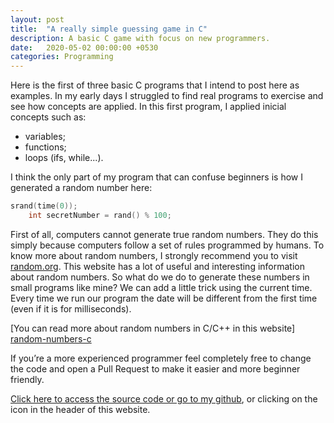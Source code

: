 ```yaml
---
layout: post
title:  "A really simple guessing game in C"
description: A basic C game with focus on new programmers.
date:   2020-05-02 00:00:00 +0530
categories: Programming
---
```


Here is the first of three basic C programs that I intend to post here as examples. In my early days I struggled to find real programs to exercise and see how concepts are applied.
In this first program, I applied inicial concepts such as:

- variables;
- functions;
- loops (ifs, while...).

I think the only part of my program that can confuse beginners is how I generated a random number here:

```C
srand(time(0));
	int secretNumber = rand() % 100;
```

First of all, computers cannot generate true random numbers. They do this simply because computers follow a set of rules programmed by humans. To know more about random numbers, I strongly recommend you to visit [random.org][random.org]. This website has a lot of useful and interesting information about random numbers.
So what do we do to generate these numbers in small programs like mine? We can add a little trick using the current time. Every time we run our program the date will be different from the first time (even if it is for milliseconds).

[You can read more about random numbers in C/C++ in this website] [random-numbers-c]

If you’re a more experienced programmer feel completely free to change the code and open a Pull Request to make it easier and more beginner friendly. 

[Click here to access the source code or go to my github][my-github], or clicking on the icon in the header of this website. 


[my-github]: https://github.com/doretox/guessing-game
[random.org]: https://www.random.org/randomness/
[random-numbers-c]: https://www.geeksforgeeks.org/rand-and-srand-in-ccpp/
